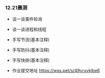 ### 12.21晨测
- 谈一谈事件轮询

- 谈一谈进程和线程

- 手写节流(基本注释)

- 手写防抖(基本注释)

- 手写快排(基本注释)


- 作业提交地址
https://wss.pet/s/49yrxvkjbe6
